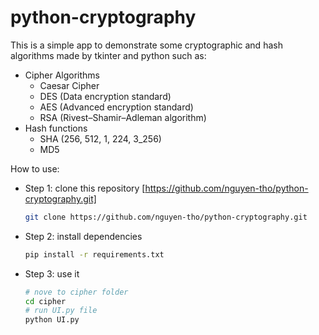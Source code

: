 # python-cryptography

This is a simple app to demonstrate some cryptographic and hash algorithms made by tkinter and python such as:
  - Cipher Algorithms
    - Caesar Cipher
    - DES (Data encryption standard)
    - AES (Advanced encryption standard)
    - RSA (Rivest–Shamir–Adleman algorithm)
  - Hash functions
    - SHA (256, 512, 1, 224, 3_256)
    - MD5

How to use:
  - Step 1: clone this repository [https://github.com/nguyen-tho/python-cryptography.git]
    ```sh
    git clone https://github.com/nguyen-tho/python-cryptography.git
    ```
  - Step 2: install dependencies
    ```sh
    pip install -r requirements.txt 
    ```
  - Step 3: use it
    ```sh
    # nove to cipher folder
    cd cipher
    # run UI.py file
    python UI.py
    ```
